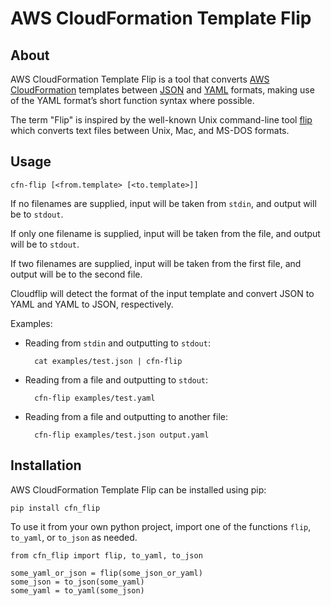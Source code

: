 # AWS CloudFormation Template Flip

## About

AWS CloudFormation Template Flip is a tool that converts [AWS CloudFormation](https://aws.amazon.com/cloudformation/) templates between [JSON](http://json.org/) and [YAML](http://yaml.org) formats, making use of the YAML format’s short function syntax where possible.

The term "Flip" is inspired by the well-known Unix command-line tool [flip](https://ccrma.stanford.edu/~craig/utility/flip/) which converts text files between Unix, Mac, and MS-DOS formats.

## Usage

    cfn-flip [<from.template> [<to.template>]]

If no filenames are supplied, input will be taken from `stdin`, and output will be to `stdout`.

If only one filename is supplied, input will be taken from the file, and output will be to `stdout`.

If two filenames are supplied, input will be taken from the first file, and output will be to the second file.

Cloudflip will detect the format of the input template and convert JSON to YAML and YAML to JSON, respectively.

Examples:

* Reading from `stdin` and outputting to `stdout`:

        cat examples/test.json | cfn-flip

* Reading from a file and outputting to `stdout`:

        cfn-flip examples/test.yaml

* Reading from a file and outputting to another file:

        cfn-flip examples/test.json output.yaml

## Installation

AWS CloudFormation Template Flip can be installed using pip:

    pip install cfn_flip

To use it from your own python project, import one of the functions `flip`, `to_yaml`, or `to_json` as needed.

    from cfn_flip import flip, to_yaml, to_json

    some_yaml_or_json = flip(some_json_or_yaml)
    some_json = to_json(some_yaml)
    some_yaml = to_yaml(some_json)
